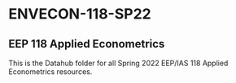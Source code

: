 # ENVECON-118-SP22
## EEP 118 Applied Econometrics 

This is the Datahub folder for all Spring 2022 EEP/IAS 118 Applied Econometrics resources.

